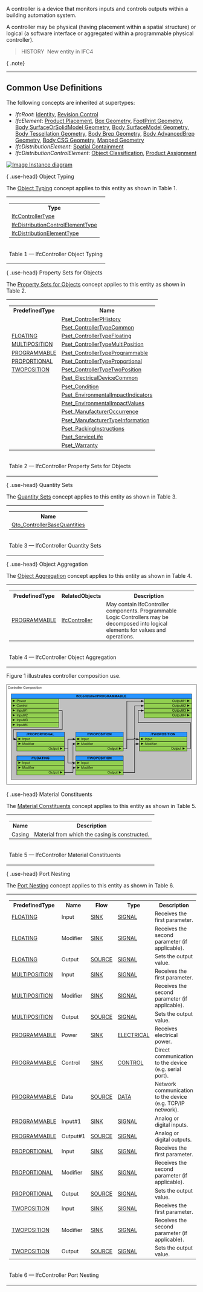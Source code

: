 ﻿A controller is a device that monitors inputs and controls outputs within a building automation system.

A controller may be physical (having placement within a spatial structure) or logical (a software interface or aggregated within a programmable physical controller).

> HISTORY&nbsp; New entity in IFC4

{ .note}
> 

___
## Common Use Definitions
The following concepts are inherited at supertypes:

* _IfcRoot_: [Identity](../../templates/identity.htm), [Revision Control](../../templates/revision-control.htm)
* _IfcElement_: [Product Placement](../../templates/product-placement.htm), [Box Geometry](../../templates/box-geometry.htm), [FootPrint Geometry](../../templates/footprint-geometry.htm), [Body SurfaceOrSolidModel Geometry](../../templates/body-surfaceorsolidmodel-geometry.htm), [Body SurfaceModel Geometry](../../templates/body-surfacemodel-geometry.htm), [Body Tessellation Geometry](../../templates/body-tessellation-geometry.htm), [Body Brep Geometry](../../templates/body-brep-geometry.htm), [Body AdvancedBrep Geometry](../../templates/body-advancedbrep-geometry.htm), [Body CSG Geometry](../../templates/body-csg-geometry.htm), [Mapped Geometry](../../templates/mapped-geometry.htm)
* _IfcDistributionElement_: [Spatial Containment](../../templates/spatial-containment.htm)
* _IfcDistributionControlElement_: [Object Classification](../../templates/object-classification.htm), [Product Assignment](../../templates/product-assignment.htm)

[![Image](../../../img/diagram.png)&nbsp;Instance diagram](../../../annex/annex-d/common-use-definitions/ifccontroller.htm)

{ .use-head}
Object Typing

The [Object Typing](../../templates/object-typing.htm) concept applies to this entity as shown in Table 1.

<table>
<tr><td>
<table class="gridtable">
<tr><th><b>Type</b></th></tr>
<tr><td><a href="../../ifcbuildingcontrolsdomain/lexical/ifccontrollertype.htm">IfcControllerType</a></td></tr>
<tr><td><a href="../../ifcsharedbldgserviceelements/lexical/ifcdistributioncontrolelementtype.htm">IfcDistributionControlElementType</a></td></tr>
<tr><td><a href="../../ifcproductextension/lexical/ifcdistributionelementtype.htm">IfcDistributionElementType</a></td></tr>
</table>
</td></tr>
<tr><td><p class="table">Table 1 &mdash; IfcController Object Typing</p></td></tr></table>

  
  
{ .use-head}
Property Sets for Objects

The [Property Sets for Objects](../../templates/property-sets-for-objects.htm) concept applies to this entity as shown in Table 2.

<table>
<tr><td>
<table class="gridtable">
<tr><th><b>PredefinedType</b></th><th><b>Name</b></th></tr>
<tr><td>&nbsp;</td><td><a href="../../psd/ifcbuildingcontrolsdomain/Pset_ControllerPHistory.xml">Pset_ControllerPHistory</a></td></tr>
<tr><td>&nbsp;</td><td><a href="../../psd/ifcbuildingcontrolsdomain/Pset_ControllerTypeCommon.xml">Pset_ControllerTypeCommon</a></td></tr>
<tr><td><a href="../../ifcbuildingcontrolsdomain/lexical/ifccontrollertypeenum.htm">FLOATING</a></td><td><a href="../../psd/ifcbuildingcontrolsdomain/Pset_ControllerTypeFloating.xml">Pset_ControllerTypeFloating</a></td></tr>
<tr><td><a href="../../ifcbuildingcontrolsdomain/lexical/ifccontrollertypeenum.htm">MULTIPOSITION</a></td><td><a href="../../psd/ifcbuildingcontrolsdomain/Pset_ControllerTypeMultiPosition.xml">Pset_ControllerTypeMultiPosition</a></td></tr>
<tr><td><a href="../../ifcbuildingcontrolsdomain/lexical/ifccontrollertypeenum.htm">PROGRAMMABLE</a></td><td><a href="../../psd/ifcbuildingcontrolsdomain/Pset_ControllerTypeProgrammable.xml">Pset_ControllerTypeProgrammable</a></td></tr>
<tr><td><a href="../../ifcbuildingcontrolsdomain/lexical/ifccontrollertypeenum.htm">PROPORTIONAL</a></td><td><a href="../../psd/ifcbuildingcontrolsdomain/Pset_ControllerTypeProportional.xml">Pset_ControllerTypeProportional</a></td></tr>
<tr><td><a href="../../ifcbuildingcontrolsdomain/lexical/ifccontrollertypeenum.htm">TWOPOSITION</a></td><td><a href="../../psd/ifcbuildingcontrolsdomain/Pset_ControllerTypeTwoPosition.xml">Pset_ControllerTypeTwoPosition</a></td></tr>
<tr><td>&nbsp;</td><td><a href="../../psd/ifcelectricaldomain/Pset_ElectricalDeviceCommon.xml">Pset_ElectricalDeviceCommon</a></td></tr>
<tr><td>&nbsp;</td><td><a href="../../psd/ifcsharedfacilitieselements/Pset_Condition.xml">Pset_Condition</a></td></tr>
<tr><td>&nbsp;</td><td><a href="../../psd/ifcproductextension/Pset_EnvironmentalImpactIndicators.xml">Pset_EnvironmentalImpactIndicators</a></td></tr>
<tr><td>&nbsp;</td><td><a href="../../psd/ifcproductextension/Pset_EnvironmentalImpactValues.xml">Pset_EnvironmentalImpactValues</a></td></tr>
<tr><td>&nbsp;</td><td><a href="../../psd/ifcsharedfacilitieselements/Pset_ManufacturerOccurrence.xml">Pset_ManufacturerOccurrence</a></td></tr>
<tr><td>&nbsp;</td><td><a href="../../psd/ifcsharedfacilitieselements/Pset_ManufacturerTypeInformation.xml">Pset_ManufacturerTypeInformation</a></td></tr>
<tr><td>&nbsp;</td><td><a href="../../psd/ifcsharedmgmtelements/Pset_PackingInstructions.xml">Pset_PackingInstructions</a></td></tr>
<tr><td>&nbsp;</td><td><a href="../../psd/ifcsharedfacilitieselements/Pset_ServiceLife.xml">Pset_ServiceLife</a></td></tr>
<tr><td>&nbsp;</td><td><a href="../../psd/ifcsharedfacilitieselements/Pset_Warranty.xml">Pset_Warranty</a></td></tr>
</table>
</td></tr>
<tr><td><p class="table">Table 2 &mdash; IfcController Property Sets for Objects</p></td></tr></table>

  
  
{ .use-head}
Quantity Sets

The [Quantity Sets](../../templates/quantity-sets.htm) concept applies to this entity as shown in Table 3.

<table>
<tr><td>
<table class="gridtable">
<tr><th><b>Name</b></th></tr>
<tr><td><a href="../../qto/ifcbuildingcontrolsdomain/Qto_ControllerBaseQuantities.xml">Qto_ControllerBaseQuantities</a></td></tr>
</table>
</td></tr>
<tr><td><p class="table">Table 3 &mdash; IfcController Quantity Sets</p></td></tr></table>

  
  
{ .use-head}
Object Aggregation

The [Object Aggregation](../../templates/object-aggregation.htm) concept applies to this entity as shown in Table 4.

<table>
<tr><td>
<table class="gridtable">
<tr><th><b>PredefinedType</b></th><th><b>RelatedObjects</b></th><th><b>Description</b></th></tr>
<tr><td><a href="../../ifcbuildingcontrolsdomain/lexical/ifccontrollertypeenum.htm">PROGRAMMABLE</a></td><td><a href="../../ifcbuildingcontrolsdomain/lexical/ifccontroller.htm">IfcController</a></td><td>May contain IfcController components. Programmable Logic Controllers may be decomposed into logical elements for values and operations.</td></tr>
</table>
</td></tr>
<tr><td><p class="table">Table 4 &mdash; IfcController Object Aggregation</p></td></tr></table>

Figure 1 illustrates controller composition use.

!["Composition Use Definition"](../../../../../../figures/ifccontroller-composition.png "Figure 1 &mdash; Controller composition use")

  
  
{ .use-head}
Material Constituents

The [Material Constituents](../../templates/material-constituents.htm) concept applies to this entity as shown in Table 5.

<table>
<tr><td>
<table class="gridtable">
<tr><th><b>Name</b></th><th><b>Description</b></th></tr>
<tr><td>Casing</td><td>Material from which the casing is constructed.</td></tr>
</table>
</td></tr>
<tr><td><p class="table">Table 5 &mdash; IfcController Material Constituents</p></td></tr></table>

  
  
{ .use-head}
Port Nesting

The [Port Nesting](../../templates/port-nesting.htm) concept applies to this entity as shown in Table 6.

<table>
<tr><td>
<table class="gridtable">
<tr><th><b>PredefinedType</b></th><th><b>Name</b></th><th><b>Flow</b></th><th><b>Type</b></th><th><b>Description</b></th></tr>
<tr><td><a href="../../ifcbuildingcontrolsdomain/lexical/ifccontrollertypeenum.htm">FLOATING</a></td><td>Input</td><td><a href="../../ifcsharedbldgserviceelements/lexical/ifcflowdirectionenum.htm">SINK</a></td><td><a href="../../ifcsharedbldgserviceelements/lexical/ifcdistributionsystemenum.htm">SIGNAL</a></td><td>Receives the first parameter.</td></tr>
<tr><td><a href="../../ifcbuildingcontrolsdomain/lexical/ifccontrollertypeenum.htm">FLOATING</a></td><td>Modifier</td><td><a href="../../ifcsharedbldgserviceelements/lexical/ifcflowdirectionenum.htm">SINK</a></td><td><a href="../../ifcsharedbldgserviceelements/lexical/ifcdistributionsystemenum.htm">SIGNAL</a></td><td>Receives the second parameter (if applicable).</td></tr>
<tr><td><a href="../../ifcbuildingcontrolsdomain/lexical/ifccontrollertypeenum.htm">FLOATING</a></td><td>Output</td><td><a href="../../ifcsharedbldgserviceelements/lexical/ifcflowdirectionenum.htm">SOURCE</a></td><td><a href="../../ifcsharedbldgserviceelements/lexical/ifcdistributionsystemenum.htm">SIGNAL</a></td><td>Sets the output value.</td></tr>
<tr><td><a href="../../ifcbuildingcontrolsdomain/lexical/ifccontrollertypeenum.htm">MULTIPOSITION</a></td><td>Input</td><td><a href="../../ifcsharedbldgserviceelements/lexical/ifcflowdirectionenum.htm">SINK</a></td><td><a href="../../ifcsharedbldgserviceelements/lexical/ifcdistributionsystemenum.htm">SIGNAL</a></td><td>Receives the first parameter.</td></tr>
<tr><td><a href="../../ifcbuildingcontrolsdomain/lexical/ifccontrollertypeenum.htm">MULTIPOSITION</a></td><td>Modifier</td><td><a href="../../ifcsharedbldgserviceelements/lexical/ifcflowdirectionenum.htm">SINK</a></td><td><a href="../../ifcsharedbldgserviceelements/lexical/ifcdistributionsystemenum.htm">SIGNAL</a></td><td>Receives the second parameter (if applicable).</td></tr>
<tr><td><a href="../../ifcbuildingcontrolsdomain/lexical/ifccontrollertypeenum.htm">MULTIPOSITION</a></td><td>Output</td><td><a href="../../ifcsharedbldgserviceelements/lexical/ifcflowdirectionenum.htm">SOURCE</a></td><td><a href="../../ifcsharedbldgserviceelements/lexical/ifcdistributionsystemenum.htm">SIGNAL</a></td><td>Sets the output value.</td></tr>
<tr><td><a href="../../ifcbuildingcontrolsdomain/lexical/ifccontrollertypeenum.htm">PROGRAMMABLE</a></td><td>Power</td><td><a href="../../ifcsharedbldgserviceelements/lexical/ifcflowdirectionenum.htm">SINK</a></td><td><a href="../../ifcsharedbldgserviceelements/lexical/ifcdistributionsystemenum.htm">ELECTRICAL</a></td><td>Receives electrical power.</td></tr>
<tr><td><a href="../../ifcbuildingcontrolsdomain/lexical/ifccontrollertypeenum.htm">PROGRAMMABLE</a></td><td>Control</td><td><a href="../../ifcsharedbldgserviceelements/lexical/ifcflowdirectionenum.htm">SINK</a></td><td><a href="../../ifcsharedbldgserviceelements/lexical/ifcdistributionsystemenum.htm">CONTROL</a></td><td>Direct communication to the device (e.g. serial port).</td></tr>
<tr><td><a href="../../ifcbuildingcontrolsdomain/lexical/ifccontrollertypeenum.htm">PROGRAMMABLE</a></td><td>Data</td><td><a href="../../ifcsharedbldgserviceelements/lexical/ifcflowdirectionenum.htm">SOURCE</a></td><td><a href="../../ifcsharedbldgserviceelements/lexical/ifcdistributionsystemenum.htm">DATA</a></td><td>Network communication to the device (e.g. TCP/IP network).</td></tr>
<tr><td><a href="../../ifcbuildingcontrolsdomain/lexical/ifccontrollertypeenum.htm">PROGRAMMABLE</a></td><td>Input#1</td><td><a href="../../ifcsharedbldgserviceelements/lexical/ifcflowdirectionenum.htm">SINK</a></td><td><a href="../../ifcsharedbldgserviceelements/lexical/ifcdistributionsystemenum.htm">SIGNAL</a></td><td>Analog or digital inputs.</td></tr>
<tr><td><a href="../../ifcbuildingcontrolsdomain/lexical/ifccontrollertypeenum.htm">PROGRAMMABLE</a></td><td>Output#1</td><td><a href="../../ifcsharedbldgserviceelements/lexical/ifcflowdirectionenum.htm">SOURCE</a></td><td><a href="../../ifcsharedbldgserviceelements/lexical/ifcdistributionsystemenum.htm">SIGNAL</a></td><td>Analog or digital outputs.</td></tr>
<tr><td><a href="../../ifcbuildingcontrolsdomain/lexical/ifccontrollertypeenum.htm">PROPORTIONAL</a></td><td>Input</td><td><a href="../../ifcsharedbldgserviceelements/lexical/ifcflowdirectionenum.htm">SINK</a></td><td><a href="../../ifcsharedbldgserviceelements/lexical/ifcdistributionsystemenum.htm">SIGNAL</a></td><td>Receives the first parameter.</td></tr>
<tr><td><a href="../../ifcbuildingcontrolsdomain/lexical/ifccontrollertypeenum.htm">PROPORTIONAL</a></td><td>Modifier</td><td><a href="../../ifcsharedbldgserviceelements/lexical/ifcflowdirectionenum.htm">SINK</a></td><td><a href="../../ifcsharedbldgserviceelements/lexical/ifcdistributionsystemenum.htm">SIGNAL</a></td><td>Receives the second parameter (if applicable).</td></tr>
<tr><td><a href="../../ifcbuildingcontrolsdomain/lexical/ifccontrollertypeenum.htm">PROPORTIONAL</a></td><td>Output</td><td><a href="../../ifcsharedbldgserviceelements/lexical/ifcflowdirectionenum.htm">SOURCE</a></td><td><a href="../../ifcsharedbldgserviceelements/lexical/ifcdistributionsystemenum.htm">SIGNAL</a></td><td>Sets the output value.</td></tr>
<tr><td><a href="../../ifcbuildingcontrolsdomain/lexical/ifccontrollertypeenum.htm">TWOPOSITION</a></td><td>Input</td><td><a href="../../ifcsharedbldgserviceelements/lexical/ifcflowdirectionenum.htm">SINK</a></td><td><a href="../../ifcsharedbldgserviceelements/lexical/ifcdistributionsystemenum.htm">SIGNAL</a></td><td>Receives the first parameter.</td></tr>
<tr><td><a href="../../ifcbuildingcontrolsdomain/lexical/ifccontrollertypeenum.htm">TWOPOSITION</a></td><td>Modifier</td><td><a href="../../ifcsharedbldgserviceelements/lexical/ifcflowdirectionenum.htm">SINK</a></td><td><a href="../../ifcsharedbldgserviceelements/lexical/ifcdistributionsystemenum.htm">SIGNAL</a></td><td>Receives the second parameter (if applicable).</td></tr>
<tr><td><a href="../../ifcbuildingcontrolsdomain/lexical/ifccontrollertypeenum.htm">TWOPOSITION</a></td><td>Output</td><td><a href="../../ifcsharedbldgserviceelements/lexical/ifcflowdirectionenum.htm">SOURCE</a></td><td><a href="../../ifcsharedbldgserviceelements/lexical/ifcdistributionsystemenum.htm">SIGNAL</a></td><td>Sets the output value.</td></tr>
</table>
</td></tr>
<tr><td><p class="table">Table 6 &mdash; IfcController Port Nesting</p></td></tr></table>
